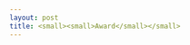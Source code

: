 ```yaml
---
layout: post
title: <small><small>Award</small></small>
---
```

<!--
<ul>
<li><span style="font-size: 100%;">2017 First Prize of Guangdong Province Computer Science Youth Academic Show</span></li>
<li><span style="font-size: 100%;">2016 ACM Guangzhou Branch Academic Rising Star Award</span></li>
<li><span style="font-size: 100%;">2016 First Prize of Excellent Paper of Guangdong Computer Society</span></li>
<li><span style="font-size: 100%;">ACM Guangzhou Doctoral Dissertation Award 2014</span></li>
<li><span style="font-size: 100%;">The first prize of the 2013 National Academic Forum for Doctoral Students in Information Science</span></li>
<li><span style="font-size: 100%;">The first prize of the 2012 National Academic Forum for Doctoral Students in Information Science</span></li>
<li><span style="font-size: 100%;">2012 First-class scholarship for national excellent doctor</span></li>
<li><span style="font-size: 100%;">2012 Academic new talent award for doctoral students of ministry of education</span></li>
<li><span style="font-size: 100%;">Winner of 2010 IEEE SMC Society Student Paper Contest. Venue in Hong Kong</span></li>
</ul>-->